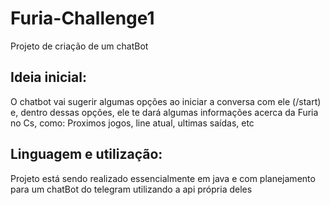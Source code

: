 # Furia-Challenge1
Projeto de criação de um chatBot
## Ideia inicial: 
O chatbot vai sugerir algumas opções ao iniciar a conversa com ele (/start) e, dentro dessas opções, ele te dará algumas informações acerca da Furia no Cs, como: Proximos jogos, line atual, ultimas saídas, etc
## Linguagem e utilização:
Projeto está sendo realizado essencialmente em java e com planejamento para um chatBot do telegram utilizando a api própria deles
